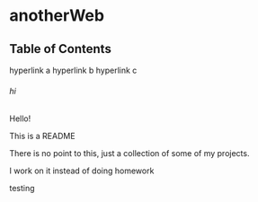# anotherWeb

## Table of Contents

hyperlink a
hyperlink b
hyperlink c


###### hi

Hello!

This is a README

There is no point to this, just a collection of some of my projects.

I work on it instead of doing homework


testing
